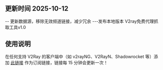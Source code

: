 <!-- USAGE -->
## 更新时间 2025-10-12
-- 更新数据源，移除无效频道链接，减少冗余
---发布本地版本 V2ray免费代理抓取工具v1.0

## 使用说明
在任何支持 V2Ray 的客户端中（如 v2rayNG、V2RayN、Shadowrocket 等）添加 [此链接](https://gh-proxy.com/raw.githubusercontent.com/bin1site1/V2rayFree/refs/heads/main/config.txt) 作为订阅链接，链接每 15 分钟会更新一次！


